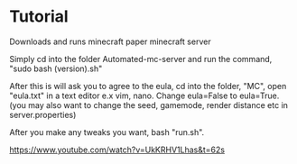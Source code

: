 # Tutorial 
Downloads and runs minecraft paper minecraft server

Simply cd into the folder Automated-mc-server and run the command, "sudo bash (version).sh"

After this is will ask you to agree to the eula, cd into the folder, "MC", open "eula.txt" in a text editor e.x vim, nano.
Change eula=False to eula=True.
(you may also want to change the seed, gamemode, render distance etc in server.properties)

After you make any tweaks you want, bash "run.sh".


https://www.youtube.com/watch?v=UkKRHV1Lhas&t=62s
